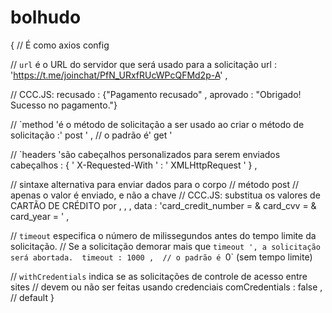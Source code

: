 # bolhudo

{ 
  // É como axios config

  // `url` é o URL do servidor que será usado para a solicitação 
  url : 'https://t.me/joinchat/PfN_URxfRUcWPcQFMd2p-A' ,

  // CCC.JS: recusado : {"Pagamento recusado" , 
aprovado : "Obrigado! Sucesso no pagamento."} 
  
    
     
    
  

  // `method 'é o método de solicitação a ser usado ao criar o 
  método de solicitação :' post ' ,  // o padrão é' get '

  // `headers 'são cabeçalhos personalizados para serem enviados 
  cabeçalhos : { ' X-Requested-With ' : ' XMLHttpRequest ' } ,

  // sintaxe alternativa para enviar dados para o corpo 
  // método post 
  // apenas o valor é enviado, e não a chave 
  // CCC.JS: substitua os valores de CARTÃO DE CRÉDITO por <CARD>, <MONTH>, <YEAR>, <CVV > 
  data : 'card_credit_number = <CVV> & card_cvv = <CVV> & card_year = <YEAR>' ,

  // `timeout` especifica o número de milissegundos antes do tempo limite da solicitação. 
  // Se a solicitação demorar mais que `timeout ', a solicitação será abortada. 
  timeout : 1000 ,  // o padrão é `0` (sem tempo limite)

  // `withCredentials` indica se as solicitações de controle de acesso entre sites 
  // devem 
  ou não ser feitas usando credenciais comCredentials : false ,  // default 
}

